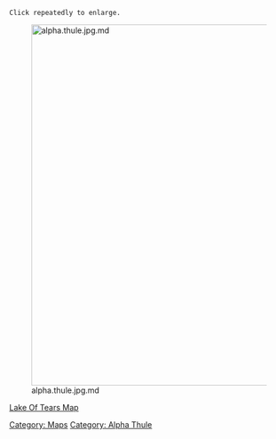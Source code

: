 `Click repeatedly to enlarge.`

<figure>
<img src="alpha.thule.jpg.md" title="alpha.thule.jpg.md" width="650"
alt="alpha.thule.jpg.md" />
<figcaption aria-hidden="true">alpha.thule.jpg.md</figcaption>
</figure>

[Lake Of Tears Map](Lake_Of_Tears_Map "wikilink")  

[Category: Maps](Category:_Maps "wikilink") [Category: Alpha
Thule](Category:_Alpha_Thule "wikilink")
